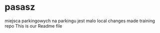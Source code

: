 # pasasz
miejsca parkingowych na parkingu jest malo
local changes made
training repo
This is our Readme file
